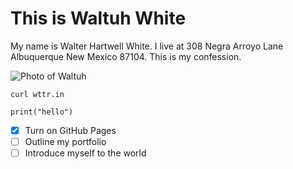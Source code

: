 # This is Waltuh White
My name is Walter Hartwell White. I live at 308 Negra Arroyo Lane Albuquerque New Mexico 87104. This is my confession. 

![Photo of Waltuh](https://upload.wikimedia.org/wikipedia/en/0/03/Walter_White_S5B.png)


```
curl wttr.in
```

```python3
print("hello")
```


- [x] Turn on GitHub Pages
- [ ] Outline my portfolio
- [ ] Introduce myself to the world

